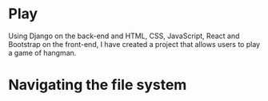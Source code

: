 # Play 
Using Django on the back-end and HTML, CSS, JavaScript, React and Bootstrap on the front-end, I have created a project that allows users to play a game of hangman. 

# Navigating the file system

